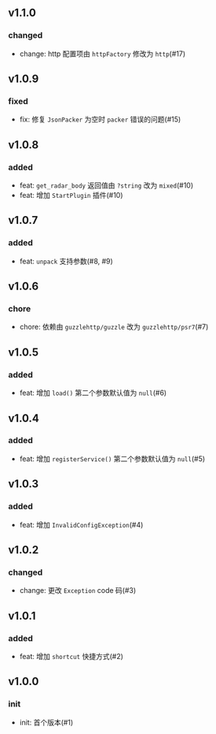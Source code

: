 ## v1.1.0

### changed

- change: http 配置项由 `httpFactory` 修改为 `http`(#17)

## v1.0.9

### fixed

- fix: 修复 `JsonPacker` 为空时 `packer` 错误的问题(#15)

## v1.0.8

### added

- feat: `get_radar_body` 返回值由 `?string` 改为 `mixed`(#10)
- feat: 增加 `StartPlugin` 插件(#10)

## v1.0.7

### added

- feat: `unpack` 支持参数(#8, #9)

## v1.0.6

### chore

- chore: 依赖由 `guzzlehttp/guzzle` 改为 `guzzlehttp/psr7`(#7)

## v1.0.5

### added

- feat: 增加 `load()` 第二个参数默认值为 `null`(#6)

## v1.0.4

### added

- feat: 增加 `registerService()` 第二个参数默认值为 `null`(#5)

## v1.0.3

### added

- feat: 增加 `InvalidConfigException`(#4)

## v1.0.2

### changed

- change: 更改 `Exception` code 码(#3)

## v1.0.1

### added

- feat: 增加 `shortcut` 快捷方式(#2)

## v1.0.0

### init

- init: 首个版本(#1)